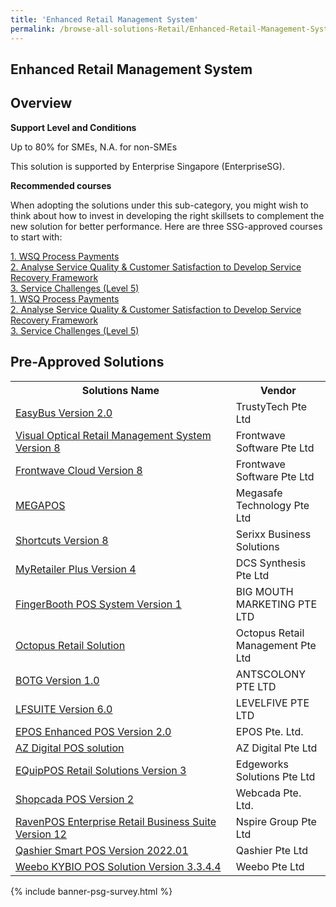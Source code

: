 ```yaml
---
title: 'Enhanced Retail Management System'
permalink: /browse-all-solutions-Retail/Enhanced-Retail-Management-System
---
```


## Enhanced Retail Management System
## Overview

**Support Level and Conditions**

Up to 80% for SMEs, N.A. for non-SMEs

This solution is supported by Enterprise Singapore (EnterpriseSG).

**Recommended courses**

When adopting the solutions under this sub-category, you might wish to think about how to invest in developing the right skillsets to complement the new solution for better performance. Here are three SSG-approved courses to start with:

<a href='https://courses.enterprisejobskills.gov.sg/Course_Internet/CourseDetail/WSQ-Process-Payments-SSF-2'  target='_blank' rel='noopener'>1. WSQ Process Payments</a><br>
<a href='https://courses.enterprisejobskills.gov.sg/Course_Internet/CourseDetail/Analyse-Service-Quality-Customer-Satisfaction-Develop-Service-Recovery-Framework-SFw-2'  target='_blank' rel='noopener'>2. Analyse Service Quality & Customer Satisfaction to Develop Service Recovery Framework</a><br>
<a href='https://courses.enterprisejobskills.gov.sg/Course_Internet/CourseDetail/Service-Challenges-Level-5-Asynchronous-Synchronous-elearning'  target='_blank' rel='noopener'>3. Service Challenges (Level 5)</a><br>
<a href='https://courses.enterprisejobskills.gov.sg/Course_Internet/CourseDetail/WSQ-Process-Payments-SSF-2'  target='_blank' rel='noopener'>1. WSQ Process Payments</a><br>
<a href='https://courses.enterprisejobskills.gov.sg/Course_Internet/CourseDetail/Analyse-Service-Quality-Customer-Satisfaction-Develop-Service-Recovery-Framework-SFw-2'  target='_blank' rel='noopener'>2. Analyse Service Quality & Customer Satisfaction to Develop Service Recovery Framework</a><br>
<a href='https://courses.enterprisejobskills.gov.sg/Course_Internet/CourseDetail/Service-Challenges-Level-5-Asynchronous-Synchronous-elearning'  target='_blank' rel='noopener'>3. Service Challenges (Level 5)</a><br>

## Pre-Approved Solutions

<table>
<tr>
<th style='width: auto;'><b>Solutions Name</b></th>
<th style='width: 30%;'><b>Vendor</b></th>
</tr>
<tr>
<td><a href='/productivity-solutions-grant/solutionrepo/solution1019' target='_blank'>EasyBus Version 2.0</a><br></td>
<td>TrustyTech Pte Ltd</td>
</tr>
<tr>
<td><a href='/productivity-solutions-grant/solutionrepo/solution1136' target='_blank'>Visual Optical Retail Management System Version 8</a><br></td>
<td>Frontwave Software Pte Ltd</td>
</tr>
<tr>
<td><a href='/productivity-solutions-grant/solutionrepo/solution1176' target='_blank'>Frontwave Cloud Version 8</a><br></td>
<td>Frontwave Software Pte Ltd</td>
</tr>
<tr>
<td><a href='/productivity-solutions-grant/solutionrepo/solution1183' target='_blank'>MEGAPOS </a><br></td>
<td>Megasafe Technology Pte Ltd</td>
</tr>
<tr>
<td><a href='/productivity-solutions-grant/solutionrepo/solution1188' target='_blank'>Shortcuts Version 8</a><br></td>
<td>Serixx Business Solutions</td>
</tr>
<tr>
<td><a href='/productivity-solutions-grant/solutionrepo/solution1264' target='_blank'>MyRetailer Plus Version 4</a><br></td>
<td>DCS Synthesis Pte Ltd</td>
</tr>
<tr>
<td><a href='/productivity-solutions-grant/solutionrepo/solution1351' target='_blank'>FingerBooth POS System Version 1 </a><br></td>
<td>BIG MOUTH MARKETING PTE LTD</td>
</tr>
<tr>
<td><a href='/productivity-solutions-grant/solutionrepo/solution1448' target='_blank'>Octopus Retail Solution</a><br></td>
<td>Octopus Retail Management Pte Ltd</td>
</tr>
<tr>
<td><a href='/productivity-solutions-grant/solutionrepo/solution1723' target='_blank'>BOTG Version 1.0</a><br></td>
<td>ANTSCOLONY PTE LTD</td>
</tr>
<tr>
<td><a href='/productivity-solutions-grant/solutionrepo/solution1879' target='_blank'>LFSUITE Version 6.0</a><br></td>
<td>LEVELFIVE PTE LTD</td>
</tr>
<tr>
<td><a href='/productivity-solutions-grant/solutionrepo/solution2757' target='_blank'>EPOS Enhanced POS Version 2.0</a><br></td>
<td>EPOS Pte. Ltd.</td>
</tr>
<tr>
<td><a href='/productivity-solutions-grant/solutionrepo/solution2909' target='_blank'>AZ Digital POS solution</a><br></td>
<td>AZ Digital Pte Ltd</td>
</tr>
<tr>
<td><a href='/productivity-solutions-grant/solutionrepo/solution2919' target='_blank'>EQuipPOS Retail Solutions Version 3</a><br></td>
<td>Edgeworks Solutions Pte Ltd</td>
</tr>
<tr>
<td><a href='/productivity-solutions-grant/solutionrepo/solution3009' target='_blank'>Shopcada POS Version 2</a><br></td>
<td>Webcada Pte. Ltd.</td>
</tr>
<tr>
<td><a href='/productivity-solutions-grant/solutionrepo/solution3100' target='_blank'>RavenPOS Enterprise Retail Business Suite Version 12</a><br></td>
<td>Nspire Group Pte Ltd</td>
</tr>
<tr>
<td><a href='/productivity-solutions-grant/solutionrepo/solution3177' target='_blank'>Qashier Smart POS Version 2022.01</a><br></td>
<td>Qashier Pte Ltd</td>
</tr>
<tr>
<td><a href='/productivity-solutions-grant/solutionrepo/solution3236' target='_blank'>Weebo KYBIO POS Solution Version 3.3.4.4</a><br></td>
<td>Weebo Pte Ltd</td>
</tr>
</table>

{% include banner-psg-survey.html %}
